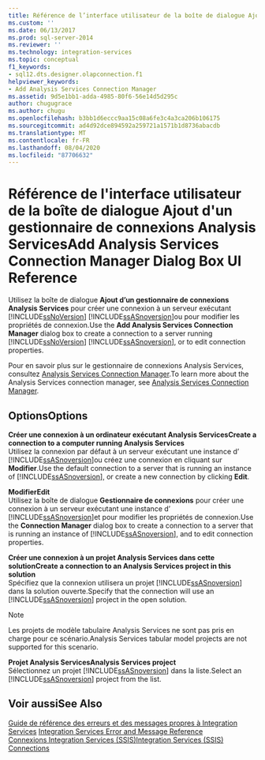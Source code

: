 ```yaml
---
title: Référence de l’interface utilisateur de la boîte de dialogue Ajout d’un gestionnaire de connexions Analysis Services | Microsoft Docs
ms.custom: ''
ms.date: 06/13/2017
ms.prod: sql-server-2014
ms.reviewer: ''
ms.technology: integration-services
ms.topic: conceptual
f1_keywords:
- sql12.dts.designer.olapconnection.f1
helpviewer_keywords:
- Add Analysis Services Connection Manager
ms.assetid: 9d5e1bb1-adda-4985-80f6-56e14d5d295c
author: chugugrace
ms.author: chugu
ms.openlocfilehash: b3bb1d6eccc9aa15c08a6fe3c4a3ca206b106175
ms.sourcegitcommit: ad4d92dce894592a259721a1571b1d8736abacdb
ms.translationtype: MT
ms.contentlocale: fr-FR
ms.lasthandoff: 08/04/2020
ms.locfileid: "87706632"
---
```

# <a name="add-analysis-services-connection-manager-dialog-box-ui-reference"></a><span data-ttu-id="bb6df-102">Référence de l'interface utilisateur de la boîte de dialogue Ajout d'un gestionnaire de connexions Analysis Services</span><span class="sxs-lookup"><span data-stu-id="bb6df-102">Add Analysis Services Connection Manager Dialog Box UI Reference</span></span>
  <span data-ttu-id="bb6df-103">Utilisez la boîte de dialogue **Ajout d’un gestionnaire de connexions Analysis Services** pour créer une connexion à un serveur exécutant [!INCLUDE[ssNoVersion](../../includes/ssnoversion-md.md)] [!INCLUDE[ssASnoversion](../../includes/ssasnoversion-md.md)]ou pour modifier les propriétés de connexion.</span><span class="sxs-lookup"><span data-stu-id="bb6df-103">Use the **Add Analysis Services Connection Manager** dialog box to create a connection to a server running [!INCLUDE[ssNoVersion](../../includes/ssnoversion-md.md)] [!INCLUDE[ssASnoversion](../../includes/ssasnoversion-md.md)], or to edit connection properties.</span></span>  
  
 <span data-ttu-id="bb6df-104">Pour en savoir plus sur le gestionnaire de connexions Analysis Services, consultez [Analysis Services Connection Manager](analysis-services-connection-manager.md).</span><span class="sxs-lookup"><span data-stu-id="bb6df-104">To learn more about the Analysis Services connection manager, see [Analysis Services Connection Manager](analysis-services-connection-manager.md).</span></span>  
  
## <a name="options"></a><span data-ttu-id="bb6df-105">Options</span><span class="sxs-lookup"><span data-stu-id="bb6df-105">Options</span></span>  
 <span data-ttu-id="bb6df-106">**Créer une connexion à un ordinateur exécutant Analysis Services**</span><span class="sxs-lookup"><span data-stu-id="bb6df-106">**Create a connection to a computer running Analysis Services**</span></span>  
 <span data-ttu-id="bb6df-107">Utilisez la connexion par défaut à un serveur exécutant une instance d’ [!INCLUDE[ssASnoversion](../../includes/ssasnoversion-md.md)]ou créez une connexion en cliquant sur **Modifier**.</span><span class="sxs-lookup"><span data-stu-id="bb6df-107">Use the default connection to a server that is running an instance of [!INCLUDE[ssASnoversion](../../includes/ssasnoversion-md.md)], or create a new connection by clicking **Edit**.</span></span>  
  
 <span data-ttu-id="bb6df-108">**Modifier**</span><span class="sxs-lookup"><span data-stu-id="bb6df-108">**Edit**</span></span>  
 <span data-ttu-id="bb6df-109">Utilisez la boîte de dialogue **Gestionnaire de connexions** pour créer une connexion à un serveur exécutant une instance d’ [!INCLUDE[ssASnoversion](../../includes/ssasnoversion-md.md)]et pour modifier les propriétés de connexion.</span><span class="sxs-lookup"><span data-stu-id="bb6df-109">Use the **Connection Manager** dialog box to create a connection to a server that is running an instance of [!INCLUDE[ssASnoversion](../../includes/ssasnoversion-md.md)], and to edit connection properties.</span></span>  
  
 <span data-ttu-id="bb6df-110">**Créer une connexion à un projet Analysis Services dans cette solution**</span><span class="sxs-lookup"><span data-stu-id="bb6df-110">**Create a connection to an Analysis Services project in this solution**</span></span>  
 <span data-ttu-id="bb6df-111">Spécifiez que la connexion utilisera un projet [!INCLUDE[ssASnoversion](../../includes/ssasnoversion-md.md)] dans la solution ouverte.</span><span class="sxs-lookup"><span data-stu-id="bb6df-111">Specify that the connection will use an [!INCLUDE[ssASnoversion](../../includes/ssasnoversion-md.md)] project in the open solution.</span></span>  
  
> [!NOTE]  
>  <span data-ttu-id="bb6df-112">Les projets de modèle tabulaire Analysis Services ne sont pas pris en charge pour ce scénario.</span><span class="sxs-lookup"><span data-stu-id="bb6df-112">Analysis Services tabular model projects are not supported for this scenario.</span></span>  
  
 <span data-ttu-id="bb6df-113">**Projet Analysis Services**</span><span class="sxs-lookup"><span data-stu-id="bb6df-113">**Analysis Services project**</span></span>  
 <span data-ttu-id="bb6df-114">Sélectionnez un projet [!INCLUDE[ssASnoversion](../../includes/ssasnoversion-md.md)] dans la liste.</span><span class="sxs-lookup"><span data-stu-id="bb6df-114">Select an [!INCLUDE[ssASnoversion](../../includes/ssasnoversion-md.md)] project from the list.</span></span>  
  
## <a name="see-also"></a><span data-ttu-id="bb6df-115">Voir aussi</span><span class="sxs-lookup"><span data-stu-id="bb6df-115">See Also</span></span>  
 <span data-ttu-id="bb6df-116">[Guide de référence des erreurs et des messages propres à Integration Services](../integration-services-error-and-message-reference.md) </span><span class="sxs-lookup"><span data-stu-id="bb6df-116">[Integration Services Error and Message Reference](../integration-services-error-and-message-reference.md) </span></span>  
 [<span data-ttu-id="bb6df-117">Connexions Integration Services &#40;SSIS&#41;</span><span class="sxs-lookup"><span data-stu-id="bb6df-117">Integration Services &#40;SSIS&#41; Connections</span></span>](integration-services-ssis-connections.md)  
  
  
